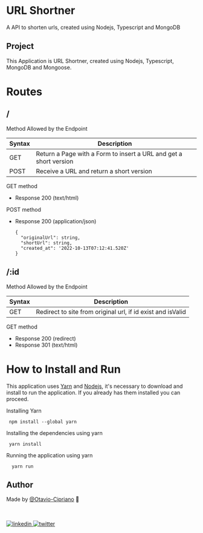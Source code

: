 # URL Shortner

A API to shorten urls, created using Nodejs, Typescript and MongoDB

## Project

This Application is URL Shortner, created using Nodejs, Typescript, MongoDB and Mongoose.

# Routes

## /
Method Allowed by the Endpoint

| Syntax | Description |
| ----------- | ----------- |
| GET | Return a Page with a Form to insert a URL and get a short version |
| POST | Receive a URL and return a short version |

GET method 

* Response 200 (text/html) 

POST method

* Response 200 (application/json)

      {
        "originalUrl": string,
        "shortUrl": string,
        "created_at": '2022-10-13T07:12:41.520Z'
      }
      

## /:id

Method Allowed by the Endpoint

| Syntax | Description |
| ----------- | ----------- |
| GET | Redirect to site from original url, if id exist and isValid |

GET method 

* Response 200 (redirect) 
* Response 301 (text/html)


# How to Install and Run

This application uses [Yarn](https://classic.yarnpkg.com/lang/en/docs/install/) and [Nodejs](https://nodejs.org/en/download/), it's necessary to download and install to run the application. If you already has them installed you can proceed.

Installing Yarn
            
     npm install --global yarn

Installing the dependencies using yarn

     yarn install
           
Running the application using yarn

      yarn run
      
## Author

Made by [@Otavio-Cipriano](https://github.com/Otavio-Cipriano) 🤖

<br/>
<br/>

<a href="https://www.linkedin.com/in/otaviocipriano/">
<img src="https://img.shields.io/badge/LinkedIn-0077B5?style=for-the-badge&logo=linkedin&logoColor=white" alt="linkedin"/>
</a>
<a href="https://twitter.com/otaviodv">
<img src="https://img.shields.io/badge/Twitter-1DA1F2?style=for-the-badge&logo=twitter&logoColor=white" alt="twitter"/>
</a>
